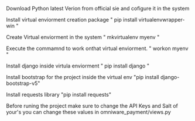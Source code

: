 
Download Python latest Verion from official sie and cofigure it in the system

Install virtual enviorment creation package
" pip install virtualenvwrapper-win "

Create Virtual enviorment in the system 
" mkvirtualenv myenv "        <!-- here demo virtual env is created as myenv   -->

Execute the commamnd to work onthat virtual enviorment.
" workon myenv "   

Install django inside virtula enviorment
" pip install django "

Install bootstrap for the project inside the virtual env
"pip install django-bootstrap-v5"


Install requests library
"pip install requests"



Before runing the project make sure to change the API Keys and Salt of your's
you can change these values in omniware_payment/views.py
